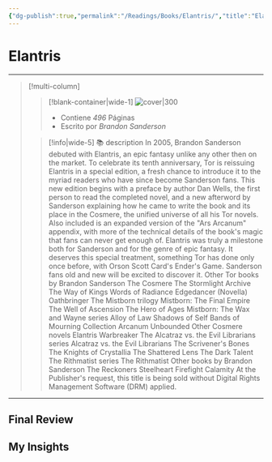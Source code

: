 ```yaml
---
{"dg-publish":true,"permalink":"/Readings/Books/Elantris/","title":"Elantris","tags":["NoteType/Book","ZeType/Referencia",""],"updated":"2023-09-09T18:23:10.078-05:00"}
---
```


# Elantris
- - -
> [!multi-column]
> 
> > [!blank-container|wide-1]
> >  ![cover|300](http://books.google.com/books/content?id=ZnHFzj4wKIQC&printsec=frontcover&img=1&zoom=1&edge=curl&source=gbs_api)
> >- Contiene *496* Páginas
> >- Escrito por *Brandon Sanderson*
> 
> > [!info|wide-5] 📚 description
> > In 2005, Brandon Sanderson debuted with Elantris, an epic fantasy unlike any other then on the market. To celebrate its tenth anniversary, Tor is reissuing Elantris in a special edition, a fresh chance to introduce it to the myriad readers who have since become Sanderson fans. This new edition begins with a preface by author Dan Wells, the first person to read the completed novel, and a new afterword by Sanderson explaining how he came to write the book and its place in the Cosmere, the unified universe of all his Tor novels. Also included is an expanded version of the "Ars Arcanum" appendix, with more of the technical details of the book's magic that fans can never get enough of. Elantris was truly a milestone both for Sanderson and for the genre of epic fantasy. It deserves this special treatment, something Tor has done only once before, with Orson Scott Card's Ender's Game. Sanderson fans old and new will be excited to discover it. Other Tor books by Brandon Sanderson The Cosmere The Stormlight Archive The Way of Kings Words of Radiance Edgedancer (Novella) Oathbringer The Mistborn trilogy Mistborn: The Final Empire The Well of Ascension The Hero of Ages Mistborn: The Wax and Wayne series Alloy of Law Shadows of Self Bands of Mourning Collection Arcanum Unbounded Other Cosmere novels Elantris Warbreaker The Alcatraz vs. the Evil Librarians series Alcatraz vs. the Evil Librarians The Scrivener's Bones The Knights of Crystallia The Shattered Lens The Dark Talent The Rithmatist series The Rithmatist Other books by Brandon Sanderson The Reckoners Steelheart Firefight Calamity At the Publisher's request, this title is being sold without Digital Rights Management Software (DRM) applied.
> 

- - -

## Final Review

## My Insights